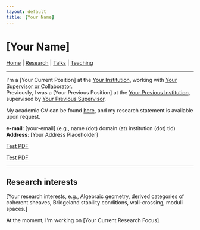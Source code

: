 ```yaml
---
layout: default
title: [Your Name]
---
```


# [Your Name]

[Home](index.md) | [Research](research.md) | [Talks](talks.md) | [Teaching](teaching.md)

---

I'm a [Your Current Position] at the [Your Institution](https://example.com), working with [Your Supervisor or Collaborator](https://example.com).  
Previously, I was a [Your Previous Position] at the [Your Previous Institution](https://example.com), supervised by [Your Previous Supervisor](https://example.com).

My academic CV can be found [here](assets/cv.pdf), and my research statement is available upon request.

**e-mail**: [your-email] (e.g., name (dot) domain (at) institution (dot) tld)  
**Address**: [Your Address Placeholder]

[Test PDF](assets/papers/test-file.pdf)

[Test PDF](assets/papers/test-file.pdf)

---

## Research interests

[Your research interests, e.g., Algebraic geometry, derived categories of coherent sheaves, Bridgeland stability conditions, wall-crossing, moduli spaces.]

At the moment, I'm working on [Your Current Research Focus].
